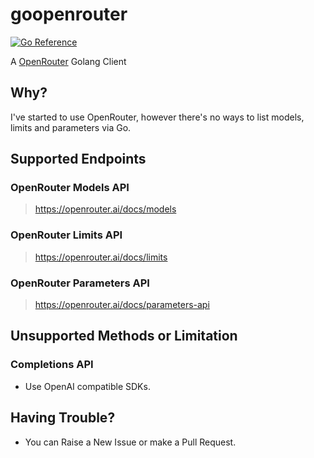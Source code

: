 # goopenrouter 

[![Go Reference](https://pkg.go.dev/badge/github.com/affirm-bats-yodel/goopenrouter.svg)](https://pkg.go.dev/github.com/affirm-bats-yodel/goopenrouter)

A [OpenRouter](https://openrouter.ai) Golang Client

## Why?

I've started to use OpenRouter, however there's no ways 
to list models, limits and parameters via Go.

## Supported Endpoints

### OpenRouter Models API

> https://openrouter.ai/docs/models

### OpenRouter Limits API

> https://openrouter.ai/docs/limits

### OpenRouter Parameters API

> https://openrouter.ai/docs/parameters-api

## Unsupported Methods or Limitation

### Completions API

* Use OpenAI compatible SDKs.

## Having Trouble?

* You can Raise a New Issue or make a Pull Request.